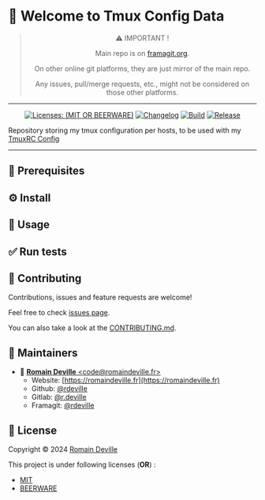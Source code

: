 <!-- BEGIN DOTGIT-SYNC BLOCK MANAGED -->
# 👋 Welcome to Tmux Config Data

<center>

> ⚠️ IMPORTANT !
>
> Main repo is on [framagit.org](https://framagit.org/rdeville-private/dotfiles/tmux-data).
>
> On other online git platforms, they are just mirror of the main repo.
>
> Any issues, pull/merge requests, etc., might not be considered on those other
> platforms.

</center>

---

<center>

[![Licenses: (MIT OR BEERWARE)][license_badge]][license_url]
[![Changelog][changelog_badge]][changelog_badge_url]
[![Build][build_badge]][build_badge_url]
[![Release][release_badge]][release_badge_url]

</center>

[build_badge]: https://framagit.org/rdeville-private/dotfiles/tmux-data/badges/main/pipeline.svg
[build_badge_url]: https://framagit.org/rdeville-private/dotfiles/tmux-data/-/commits/main
[release_badge]: https://framagit.org/rdeville-private/dotfiles/tmux-data/-/badges/release.svg
[release_badge_url]: https://framagit.org/rdeville-private/dotfiles/tmux-data/-/releases/
[license_badge]: https://img.shields.io/badge/Licenses-MIT%20OR%20BEERWARE-blue
[license_url]: https://framagit.org/rdeville-private/dotfiles/tmux-data/blob/main/LICENSE
[changelog_badge]: https://img.shields.io/badge/Changelog-Python%20Semantic%20Release-yellow
[changelog_badge_url]: https://github.com/python-semantic-release/python-semantic-release

Repository storing my tmux configuration per hosts, to be used with my [TmuxRC
Config](https://framagit.org/rdeville-public/dotfiles/tmux)

---
<!-- BEGIN DOTGIT-SYNC BLOCK EXCLUDED CUSTOM_README -->
<!-- YOU CAN REPLACE THIS COMMENT AND PUT CUSTOM CONTENT HERE -->
<!-- YOUR CUSTOM CONTENT WILL NOT BE OVERRIDDEN -->
## 📌 Prerequisites

## ⚙️ Install

## 🚀 Usage

## ✅ Run tests

<!-- END DOTGIT-SYNC BLOCK EXCLUDED CUSTOM_README -->
## 🤝 Contributing

Contributions, issues and feature requests are welcome!

Feel free to check [issues page][issues_pages].

You can also take a look at the [CONTRIBUTING.md][contributing].

[issues_pages]: https://framagit.org/rdeville-private/dotfiles/tmux-data/-/issues
[contributing]: https://framagit.org/rdeville-private/dotfiles/tmux-data/blob/main/CONTRIBUTING.md

## 👤 Maintainers

* 📧 [**Romain Deville** \<code@romaindeville.fr\>](mailto:code@romaindeville.fr)
  * Website: [https://romaindeville.fr](https://romaindeville.fr)
  * Github: [@rdeville](https://github.com/rdeville)
  * Gitlab: [@r.deville](https://gitlab.com/r.deville)
  * Framagit: [@rdeville](https://framagit.org/rdeville)

## 📝 License

Copyright © 2024 [Romain Deville](code@romaindeville.fr)

This project is under following licenses (**OR**) :

* [MIT][main_license]
* [BEERWARE][beerware_license]

[main_license]: https://framagit.org/rdeville-private/dotfiles/tmux-data/blob/main/LICENSE
[beerware_license]: https://framagit.org/rdeville-private/dotfiles/tmux-data/blob/main/LICENSE.BEERWARE
<!-- END DOTGIT-SYNC BLOCK MANAGED -->
